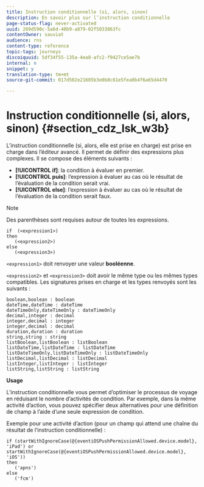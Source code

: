 ```yaml
---
title: Instruction conditionnelle (si, alors, sinon)
description: En savoir plus sur l’instruction conditionnelle
page-status-flag: never-activated
uuid: 269d590c-5a6d-40b9-a879-02f5033863fc
contentOwner: sauviat
audience: rns
content-type: reference
topic-tags: journeys
discoiquuid: 5df34f55-135a-4ea8-afc2-f9427ce5ae7b
internal: n
snippet: y
translation-type: tm+mt
source-git-commit: 017d502e21605b3e0b8c61e5fea0b4f6a65d4470

---
```



# Instruction conditionnelle (si, alors, sinon) {#section_cdz_lsk_w3b}

L’instruction conditionnelle (si, alors, elle est prise en charge) est prise en charge dans l’éditeur avancé. Il permet de définir des expressions plus complexes. Il se compose des éléments suivants :

* **[!UICONTROL if]**: la condition à évaluer en premier.
* **[!UICONTROL puis]**: l’expression à évaluer au cas où le résultat de l’évaluation de la condition serait vrai.
* **[!UICONTROL else]**: l’expression à évaluer au cas où le résultat de l’évaluation de la condition serait faux.

>[!NOTE]
>
>Des parenthèses sont requises autour de toutes les expressions.

```
if  (<expression1>)
then
   (<expression2>)
else
   (<expression3>)
```

`<expression1>` doit renvoyer une valeur **booléenne**.

`<expression2>` et `<expression3>` doit avoir le même type ou les mêmes types compatibles. Les signatures prises en charge et les types renvoyés sont les suivants :

```
boolean,boolean : boolean
dateTime,dateTime : dateTime
dateTimeOnly,dateTimeOnly : dateTimeOnly
decimal,integer : decimal
integer,decimal : integer
integer,decimal : decimal
duration,duration : duration
string,string : string
listBoolean,listBoolean : listBoolean
listDateTime,listDateTime : listDateTime
listDateTimeOnly,listDateTimeOnly : listDateTimeOnly
listDecimal,listDecimal : listDecimal
listInteger,listInteger : listInteger
listString,listString : listString
```

**Usage**

L’instruction conditionnelle vous permet d’optimiser le processus de voyage en réduisant le nombre d’activités de condition. Par exemple, dans la même activité d’action, vous pouvez spécifier deux alternatives pour une définition de champ à l’aide d’une seule expression de condition.

Exemple pour une activité d’action (pour un champ qui attend une chaîne du résultat de l’instruction conditionnelle) :

```
if (startWithIgnoreCase(@{eventiOSPushPermissionAllowed.device.model}, 'iPad') or startWithIgnoreCase(@{eventiOSPushPermissionAllowed.device.model}, 'iOS'))
then
   ('apns')
else
   ('fcm')
```
